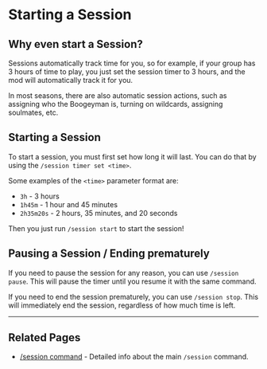 # Starting a Session

## Why even start a Session?

Sessions automatically track time for you, so for example, if your group has 3 hours of time to play, you just set the session timer to 3 hours, and the mod will automatically track it for you.

In most seasons, there are also automatic session actions, such as assigning who the Boogeyman is, turning on wildcards, assigning soulmates, etc.

## Starting a Session

To start a session, you must first set how long it will last. You can do that by using the `/session timer set <time>`.

Some examples of the `<time>` parameter format are:
- `3h` - 3 hours
- `1h45m` - 1 hour and 45 minutes
- `2h35m20s` - 2 hours, 35 minutes, and 20 seconds

Then you just run `/session start` to start the session!

## Pausing a Session / Ending prematurely

If you need to pause the session for any reason, you can use `/session pause`. This will pause the timer until you resume it with the same command.

If you need to end the session prematurely, you can use `/session stop`. This will immediately end the session, regardless of how much time is left.

---

## Related Pages

- [/session command](/commands/detailed/session) - Detailed info about the main `/session` command.

